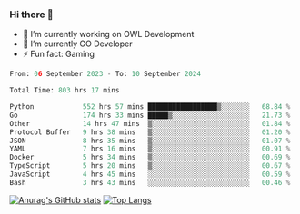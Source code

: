 ### Hi there 👋 

- 🔭 I’m currently working on OWL Development
- 🌱 I’m currently GO Developer
-  ⚡ Fun fact: Gaming
  
  <!--
- 👯 I’m looking to collaborate on ...
- 🤔 I’m looking for help with ...
- 💬 Ask me about ...
- 📫 How to reach me: ...
- 😄 Pronouns: ...
-->

<!--START_SECTION:waka-->

```python
From: 06 September 2023 - To: 10 September 2024

Total Time: 803 hrs 17 mins

Python            552 hrs 57 mins █████████████████▒░░░░░░░   68.84 %
Go                174 hrs 33 mins █████▒░░░░░░░░░░░░░░░░░░░   21.73 %
Other             14 hrs 47 mins  ▒░░░░░░░░░░░░░░░░░░░░░░░░   01.84 %
Protocol Buffer   9 hrs 38 mins   ▒░░░░░░░░░░░░░░░░░░░░░░░░   01.20 %
JSON              8 hrs 35 mins   ▒░░░░░░░░░░░░░░░░░░░░░░░░   01.07 %
YAML              7 hrs 16 mins   ▒░░░░░░░░░░░░░░░░░░░░░░░░   00.91 %
Docker            5 hrs 34 mins   ▒░░░░░░░░░░░░░░░░░░░░░░░░   00.69 %
TypeScript        5 hrs 20 mins   ▒░░░░░░░░░░░░░░░░░░░░░░░░   00.67 %
JavaScript        4 hrs 45 mins   ░░░░░░░░░░░░░░░░░░░░░░░░░   00.59 %
Bash              3 hrs 43 mins   ░░░░░░░░░░░░░░░░░░░░░░░░░   00.46 %
```

<!--END_SECTION:waka-->

[![Anurag's GitHub stats](https://github-readme-stats.vercel.app/api?username=aebalz&show_icons=true&theme=codeSTACKr)](https://github.com/anuraghazra/github-readme-stats)
[![Top Langs](https://github-readme-stats.vercel.app/api/top-langs/?username=aebalz&layout=compact&card_width=350&theme=codeSTACKr)](https://github.com/anuraghazra/github-readme-stats)
<!-- [![Readme Card](https://github-readme-stats.vercel.app/api/pin/?username=aebalz&repo=go-gin-gone&show_owner=true)](https://github.com/anuraghazra/github-readme-stats)-->
